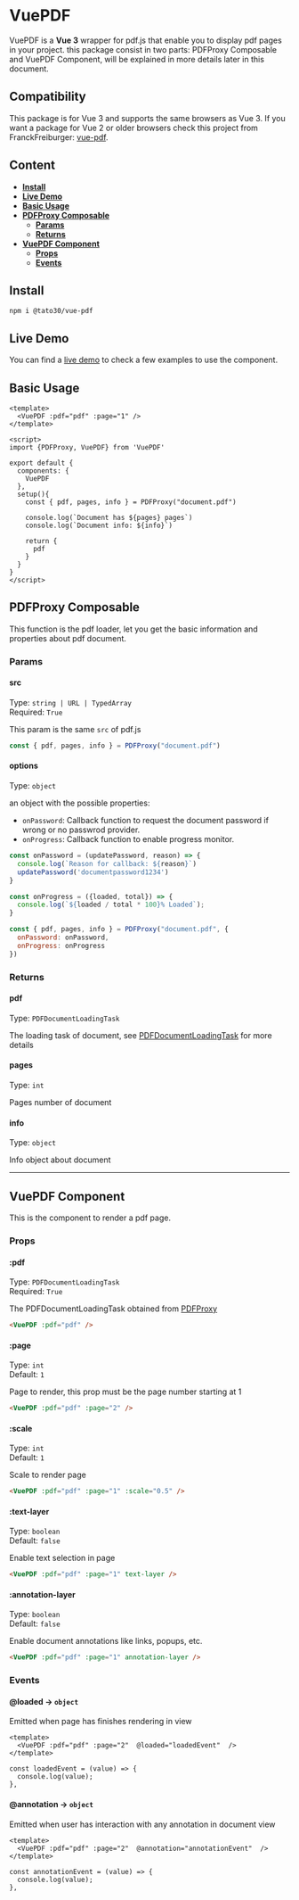 # VuePDF

VuePDF is a **Vue 3** wrapper for pdf.js that enable you to display pdf pages in your project. this package consist in two parts: PDFProxy Composable and VuePDF Component, will be explained in more details later in this document.

## Compatibility

This package is for Vue 3 and supports the same browsers as Vue 3.
If you want a package for Vue 2 or older browsers check this project from FranckFreiburger: [vue-pdf](https://github.com/FranckFreiburger/vue-pdf).

## Content

* [**Install**](#install)
* [**Live Demo**](#live-demo)
* [**Basic Usage**](#basic-usage)
* [**PDFProxy Composable**](#pdfproxy-composable)
  * [**Params**](#params)
  * [**Returns**](#returns)
* [**VuePDF Component**](#vuepdf-component)
  * [**Props**](#props)
  * [**Events**](#events)

## Install

```console
npm i @tato30/vue-pdf
```


## Live Demo

You can find a [live demo](https://tato30.github.io/VuePDF/) to check a few examples to use the component.

## Basic Usage

```vue
<template>
  <VuePDF :pdf="pdf" :page="1" />
</template>

<script>
import {PDFProxy, VuePDF} from 'VuePDF'

export default {
  components: {
    VuePDF
  },
  setup(){
    const { pdf, pages, info } = PDFProxy("document.pdf")

    console.log(`Document has ${pages} pages`)
    console.log(`Document info: ${info}`)

    return {
      pdf
    }
  }
}
</script>
```

## PDFProxy Composable

This function is the pdf loader, let you get the basic information and properties about pdf document.

### **Params**

#### **src**

Type: `string | URL | TypedArray` <br/>
Required: `True`

This param is the same `src`  of pdf.js

```js
const { pdf, pages, info } = PDFProxy("document.pdf")
```

#### **options**

Type: `object`

an object with the possible properties:

- `onPassword`: Callback function to request the document password if wrong or no passwrod provider.
- `onProgress`: Callback function to enable progress monitor.

```js
const onPassword = (updatePassword, reason) => {
  console.log(`Reason for callback: ${reason}`)
  updatePassword('documentpassword1234')
}

const onProgress = ({loaded, total}) => {
  console.log(`${loaded / total * 100}% Loaded`);
}

const { pdf, pages, info } = PDFProxy("document.pdf", {
  onPassword: onPassword,
  onProgress: onProgress
})
```

### **Returns**

#### **pdf**

Type: `PDFDocumentLoadingTask`

The loading task of document, see [PDFDocumentLoadingTask]([https://](https://mozilla.github.io/pdf.js/api/draft/module-pdfjsLib-PDFDocumentLoadingTask.html)) for more details

#### **pages**

Type: `int`

Pages number of document

#### **info**

Type: `object`

Info object about document

---

## VuePDF Component

This is the component to render a pdf page.

### **Props**

#### **:pdf**

Type: `PDFDocumentLoadingTask` <br/>
Required: `True`

The PDFDocumentLoadingTask obtained from [PDFProxy](#pdf)

```html
<VuePDF :pdf="pdf" />
```

#### **:page**

Type: `int` <br/>
Default: `1`

Page to render, this prop must be the page number starting at 1

```html
<VuePDF :pdf="pdf" :page="2" />
```

#### **:scale**

Type: `int` <br />
Default: `1`

Scale to render page

```html
<VuePDF :pdf="pdf" :page="1" :scale="0.5" />
```

#### **:text-layer**

Type: `boolean` <br />
Default: `false`

Enable text selection in page

```html
<VuePDF :pdf="pdf" :page="1" text-layer />
```

#### **:annotation-layer**

Type: `boolean` <br />
Default: `false`

Enable document annotations like links, popups, etc.

```html
<VuePDF :pdf="pdf" :page="1" annotation-layer />
```

### **Events**

#### **@loaded** -> `object`

Emitted when page has finishes rendering in view

```vue
<template>
  <VuePDF :pdf="pdf" :page="2"  @loaded="loadedEvent"  />
</template>

const loadedEvent = (value) => {
  console.log(value);
},

```

#### **@annotation** -> `object`

Emitted when user has interaction with any annotation in document view

```vue
<template>
  <VuePDF :pdf="pdf" :page="2"  @annotation="annotationEvent"  />
</template>

const annotationEvent = (value) => {
  console.log(value);
},

```